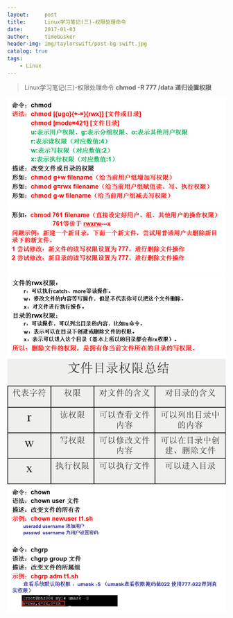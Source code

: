 ```yaml
---
layout:     post
title:      Linux学习笔记(三)-权限处理命令
date:       2017-01-03
author:     timebusker
header-img: img/taylorswift/post-bg-swift.jpg
catalog: true
tags:
    - Linux
---
```


> Linux学习笔记(三)-权限处理命令
> **chmod -R 777 /data    递归设置权限**

![image](https://raw.githubusercontent.com/timebusker/timebusker.github.io/master/img/liunx/2/1.png?raw=true)  
![image](https://raw.githubusercontent.com/timebusker/timebusker.github.io/master/img/liunx/2/2.png?raw=true)  
![image](https://raw.githubusercontent.com/timebusker/timebusker.github.io/master/img/liunx/2/3.png?raw=true)  
![image](https://raw.githubusercontent.com/timebusker/timebusker.github.io/master/img/liunx/2/4.png?raw=true)  
![image](https://raw.githubusercontent.com/timebusker/timebusker.github.io/master/img/liunx/2/5.png?raw=true)  
